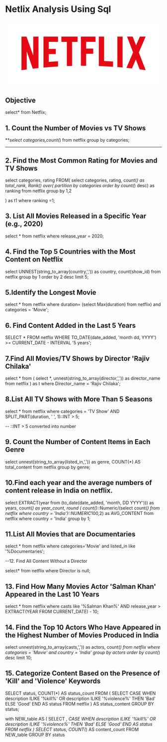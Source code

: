 # Netlix Analysis Using Sql

![Netflix logo](Netflix_Logo_RGB.png)

## Objective


select* from Netflix;


 ## 1. Count the Number of Movies vs TV Shows

***select categories,count(*)
from netflix
group by categories;
***

 ## 2. Find the Most Common Rating for Movies and TV Shows

select 
categories,
rating
FROM(
       select 
           categories,
           rating,
           count(*) as total_rank,
           Rank() over( partition by categories order by count(*) desc) as ranking
       from netflix
       group by 1,2
	   
) as t1
where ranking =1;

 ## 3. List All Movies Released in a Specific Year (e.g., 2020)

select * 
from netflix
where release_year = 2020;

 ## 4. Find the Top 5 Countries with the Most Content on Netflix

select 
UNNEST(string_to_array(country,',')) as country,
count(show_id)
from netflix
group by 1
order by 2 desc
limit 5;

 ##  5.Identify the Longest Movie

select *
from netflix
where  duration= (select Max(duration) from netflix) and categories = 'Movie';

 ##  6. Find Content Added in the Last 5 Years

SELECT *
FROM netflix
WHERE TO_DATE(date_added, 'month dd, YYYY') >= CURRENT_DATE - INTERVAL '5 years';

 ##  7.Find All Movies/TV Shows by Director 'Rajiv Chilaka'

select *
from (
     select 
         *,
         unnest(string_to_array(director,',')) as director_name
     from netflix
) as t
where Director_name = 'Rajiv Chilaka';

 ##  8.List All TV Shows with More Than 5 Seasons

select *
from netflix
where categories = 'TV Show' 
AND SPLIT_PART(duration, ' ', 1)::INT > 5;

-- ::INT > 5 converted into number

 ##  9. Count the Number of Content Items in Each Genre

select 
unnest(string_to_array(listed_in,',')) as genre,
COUNT(*) AS total_content
from netflix
group by genre;

 ##  10.Find each year and the average numbers of content release in India on netflix.


select 
EXTRACT(year from (to_date(date_added, 'month, DD YYYY'))) as years,
count(*) as year_count,
round
(
count(*)::Numeric/(select count(*) from netflix where country = 'India')::NUMERIC*100,2)
as AVG_CONTENT 
from netflix
where country = 'India' 
group by 1;


 ##  11.List All Movies that are Documentaries

select * 
from netflix
where   categories='Movie' and listed_in like '%Documentaries';

--12. Find All Content Without a Director

select*
from netflix 
where Director is null;

 ## 13. Find How Many Movies Actor 'Salman Khan' Appeared in the Last 10 Years

select *
from netflix
where casts like '%Salman Khan%'
AND release_year > EXTRACT(YEAR FROM CURRENT_DATE) - 10;



 ## 14. Find the Top 10 Actors Who Have Appeared in the Highest Number of Movies Produced in India


select 
unnest(string_to_array(casts,',')) as actors,
count(*)
from netflix
where categories = 'Movie' and country = 'India'
group by actors
order by count(*) desc
limit 10;

 ## 15. Categorize Content Based on the Presence of 'Kill' and 'Violence' Keywords

SELECT 
    status,
    COUNT(*) AS status_count
FROM (
    SELECT 
        CASE 
            WHEN description ILIKE '%kill%' OR description ILIKE '%violence%' THEN 'Bad'
            ELSE 'Good'
        END AS status
    FROM netflix
) AS status_content
GROUP BY status;


with NEW_table 
AS 
(
    SELECT *,
        CASE 
            WHEN description ILIKE '%kill%' OR description ILIKE '%violence%' THEN 'Bad'
            ELSE 'Good'
        END AS status
    FROM netflix
) 
SELECT 
    status,
    COUNT(*) AS content_count
FROM NEW_table
GROUP BY status
